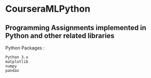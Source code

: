 # CourseraMLPython
## Programming Assignments implemented in Python and other related libraries

Python Packages :
```
Python 3.x
matplotlib
numpy
pandas
```
